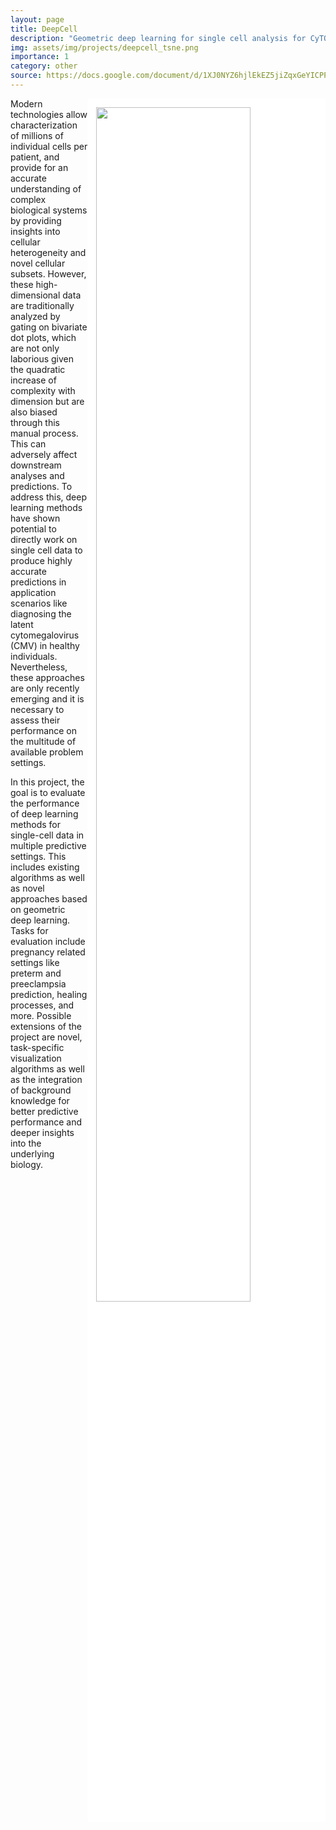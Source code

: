 ```yaml
---
layout: page
title: DeepCell
description: "Geometric deep learning for single cell analysis for CyTOF data"
img: assets/img/projects/deepcell_tsne.png
importance: 1
category: other
source: https://docs.google.com/document/d/1XJ0NYZ6hjlEkEZ5jiZqxGeYICPP2c_p0JZRQKQkmLcQ/edit
---
```



<img src="/assets/img/projects/deepcell_tsne.png" style="float: right; width:70%; padding: 1em; background-color: white;"/>

Modern technologies allow characterization of millions of individual cells per patient, and provide for an accurate understanding of complex biological systems by providing insights into cellular heterogeneity and novel cellular subsets. However, these high-dimensional data are traditionally analyzed by gating on bivariate dot plots, which are not only laborious given the quadratic increase of complexity with dimension but are also biased through this manual process. This can adversely affect downstream analyses and predictions. To address this, deep learning methods have shown potential to directly work on single cell data to produce highly accurate predictions in application scenarios like diagnosing the latent cytomegalovirus (CMV) in healthy individuals. Nevertheless, these approaches are only recently emerging and it is necessary to assess their performance on the multitude of available problem settings.

In this project, the goal is to evaluate the performance of deep learning methods for single-cell data in multiple predictive settings. This includes existing algorithms as well as novel approaches based on geometric deep learning. Tasks for evaluation include pregnancy related settings like preterm and preeclampsia prediction, healing processes, and more. Possible extensions of the project are novel, task-specific visualization algorithms as well as the integration of background knowledge for better predictive performance and deeper insights into the underlying biology.

<!-- Throughout the project, the student will learn to work in a rigorous scientific manner by assessing the performance of machine learning and artificial intelligence methods, and how to effectively transfer novel algorithms between fields. This will heavily focus on state-of-the-art deep learning methodology as well as cutting-edge single-cell data covering a multitude of high-impact medical applications. -->
